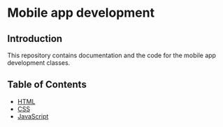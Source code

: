 # Mobile app development

## Introduction

This repository contains documentation and the code for the mobile app development classes.

## Table of Contents

- [HTML](Html)
- [CSS](CSS)
- [JavaScript](JS)
